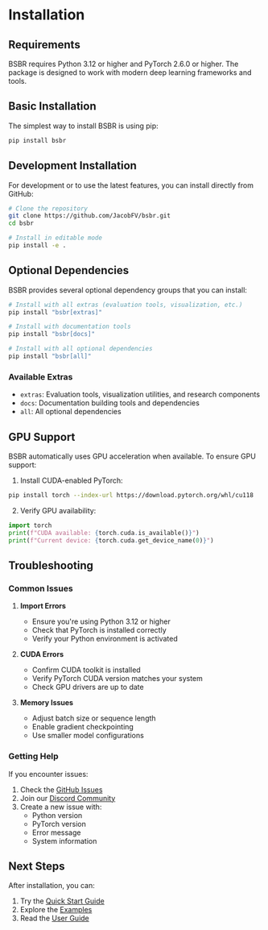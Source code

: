 # Installation

## Requirements

BSBR requires Python 3.12 or higher and PyTorch 2.6.0 or higher. The package is designed to work with modern deep learning frameworks and tools.

## Basic Installation

The simplest way to install BSBR is using pip:

```bash
pip install bsbr
```

## Development Installation

For development or to use the latest features, you can install directly from GitHub:

```bash
# Clone the repository
git clone https://github.com/JacobFV/bsbr.git
cd bsbr

# Install in editable mode
pip install -e .
```

## Optional Dependencies

BSBR provides several optional dependency groups that you can install:

```bash
# Install with all extras (evaluation tools, visualization, etc.)
pip install "bsbr[extras]"

# Install with documentation tools
pip install "bsbr[docs]"

# Install with all optional dependencies
pip install "bsbr[all]"
```

### Available Extras

- `extras`: Evaluation tools, visualization utilities, and research components
- `docs`: Documentation building tools and dependencies
- `all`: All optional dependencies

## GPU Support

BSBR automatically uses GPU acceleration when available. To ensure GPU support:

1. Install CUDA-enabled PyTorch:
```bash
pip install torch --index-url https://download.pytorch.org/whl/cu118
```

2. Verify GPU availability:
```python
import torch
print(f"CUDA available: {torch.cuda.is_available()}")
print(f"Current device: {torch.cuda.get_device_name(0)}")
```

## Troubleshooting

### Common Issues

1. **Import Errors**
   - Ensure you're using Python 3.12 or higher
   - Check that PyTorch is installed correctly
   - Verify your Python environment is activated

2. **CUDA Errors**
   - Confirm CUDA toolkit is installed
   - Verify PyTorch CUDA version matches your system
   - Check GPU drivers are up to date

3. **Memory Issues**
   - Adjust batch size or sequence length
   - Enable gradient checkpointing
   - Use smaller model configurations

### Getting Help

If you encounter issues:

1. Check the [GitHub Issues](https://github.com/JacobFV/bsbr/issues)
2. Join our [Discord Community](https://discord.gg/bsbr)
3. Create a new issue with:
   - Python version
   - PyTorch version
   - Error message
   - System information

## Next Steps

After installation, you can:

1. Try the [Quick Start Guide](quickstart.md)
2. Explore the [Examples](../examples/basic_usage.md)
3. Read the [User Guide](../user-guide/core-concepts.md) 